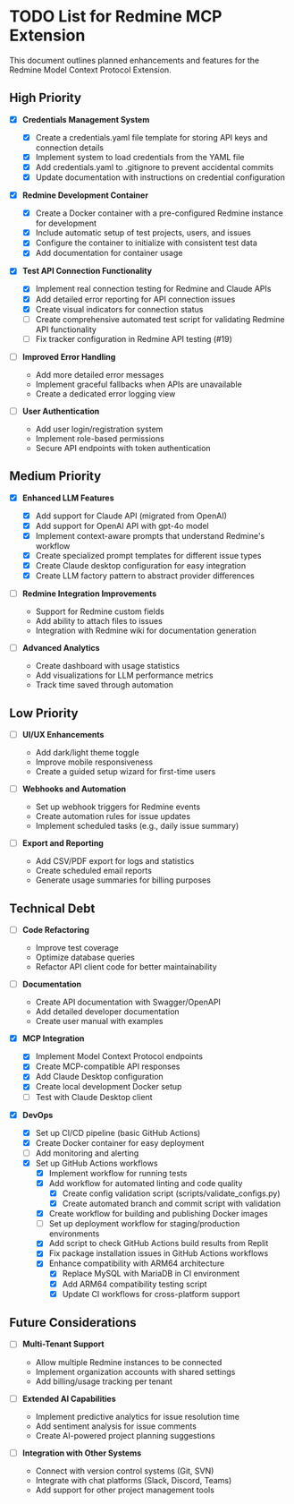 # TODO List for Redmine MCP Extension

This document outlines planned enhancements and features for the Redmine Model Context Protocol Extension.

## High Priority

- [x] **Credentials Management System**
  - [x] Create a credentials.yaml file template for storing API keys and connection details
  - [x] Implement system to load credentials from the YAML file
  - [x] Add credentials.yaml to .gitignore to prevent accidental commits
  - [x] Update documentation with instructions on credential configuration

- [x] **Redmine Development Container**
  - [x] Create a Docker container with a pre-configured Redmine instance for development
  - [x] Include automatic setup of test projects, users, and issues
  - [x] Configure the container to initialize with consistent test data
  - [x] Add documentation for container usage

- [x] **Test API Connection Functionality**
  - [x] Implement real connection testing for Redmine and Claude APIs
  - [x] Add detailed error reporting for API connection issues
  - [x] Create visual indicators for connection status
  - [ ] Create comprehensive automated test script for validating Redmine API functionality
  - [ ] Fix tracker configuration in Redmine API testing (#19)

- [ ] **Improved Error Handling**
  - Add more detailed error messages
  - Implement graceful fallbacks when APIs are unavailable
  - Create a dedicated error logging view

- [ ] **User Authentication**
  - Add user login/registration system
  - Implement role-based permissions
  - Secure API endpoints with token authentication

## Medium Priority

- [x] **Enhanced LLM Features**
  - [x] Add support for Claude API (migrated from OpenAI)
  - [x] Add support for OpenAI API with gpt-4o model
  - [x] Implement context-aware prompts that understand Redmine's workflow
  - [x] Create specialized prompt templates for different issue types
  - [x] Create Claude desktop configuration for easy integration
  - [x] Create LLM factory pattern to abstract provider differences

- [ ] **Redmine Integration Improvements**
  - Support for Redmine custom fields
  - Add ability to attach files to issues
  - Integration with Redmine wiki for documentation generation

- [ ] **Advanced Analytics**
  - Create dashboard with usage statistics
  - Add visualizations for LLM performance metrics
  - Track time saved through automation

## Low Priority

- [ ] **UI/UX Enhancements**
  - Add dark/light theme toggle
  - Improve mobile responsiveness
  - Create a guided setup wizard for first-time users

- [ ] **Webhooks and Automation**
  - Set up webhook triggers for Redmine events
  - Create automation rules for issue updates
  - Implement scheduled tasks (e.g., daily issue summary)

- [ ] **Export and Reporting**
  - Add CSV/PDF export for logs and statistics
  - Create scheduled email reports
  - Generate usage summaries for billing purposes

## Technical Debt

- [ ] **Code Refactoring**
  - Improve test coverage
  - Optimize database queries
  - Refactor API client code for better maintainability

- [ ] **Documentation**
  - Create API documentation with Swagger/OpenAPI
  - Add detailed developer documentation
  - Create user manual with examples

- [x] **MCP Integration**
  - [x] Implement Model Context Protocol endpoints
  - [x] Create MCP-compatible API responses
  - [x] Add Claude Desktop configuration
  - [x] Create local development Docker setup
  - [ ] Test with Claude Desktop client

- [x] **DevOps**
  - [x] Set up CI/CD pipeline (basic GitHub Actions)
  - [x] Create Docker container for easy deployment
  - [ ] Add monitoring and alerting
  - [x] Set up GitHub Actions workflows
    - [x] Implement workflow for running tests
    - [x] Add workflow for automated linting and code quality
      - [x] Create config validation script (scripts/validate_configs.py)
      - [x] Create automated branch and commit script with validation
    - [x] Create workflow for building and publishing Docker images
    - [ ] Set up deployment workflow for staging/production environments
    - [x] Add script to check GitHub Actions build results from Replit
    - [x] Fix package installation issues in GitHub Actions workflows
    - [x] Enhance compatibility with ARM64 architecture
      - [x] Replace MySQL with MariaDB in CI environment
      - [x] Add ARM64 compatibility testing script
      - [x] Update CI workflows for cross-platform support

## Future Considerations

- [ ] **Multi-Tenant Support**
  - Allow multiple Redmine instances to be connected
  - Implement organization accounts with shared settings
  - Add billing/usage tracking per tenant

- [ ] **Extended AI Capabilities**
  - Implement predictive analytics for issue resolution time
  - Add sentiment analysis for issue comments
  - Create AI-powered project planning suggestions

- [ ] **Integration with Other Systems**
  - Connect with version control systems (Git, SVN)
  - Integrate with chat platforms (Slack, Discord, Teams)
  - Add support for other project management tools